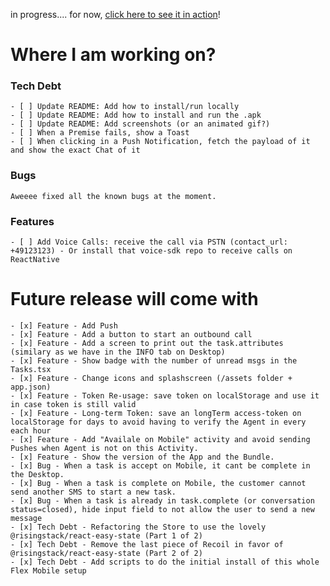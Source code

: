 in progress.... for now, [click here to see it in action](https://www.loom.com/share/91e174973bee4cf1bf873f46b8334a0c)!

# Where I am working on?

### Tech Debt

    - [ ] Update README: Add how to install/run locally
    - [ ] Update README: Add how to install and run the .apk
    - [ ] Update README: Add screenshots (or an animated gif?)
    - [ ] When a Premise fails, show a Toast
    - [ ] When clicking in a Push Notification, fetch the payload of it and show the exact Chat of it

### Bugs

    Aweeee fixed all the known bugs at the moment.

### Features

    - [ ] Add Voice Calls: receive the call via PSTN (contact_url: +49123123) - Or install that voice-sdk repo to receive calls on ReactNative

# Future release will come with

    - [x] Feature - Add Push
    - [x] Feature - Add a button to start an outbound call
    - [x] Feature - Add a screen to print out the task.attributes (similary as we have in the INFO tab on Desktop)
    - [x] Feature - Show badge with the number of unread msgs in the Tasks.tsx
    - [x] Feature - Change icons and splashscreen (/assets folder + app.json)
    - [x] Feature - Token Re-usage: save token on localStorage and use it in case token is still valid
    - [x] Feature - Long-term Token: save an longTerm access-token on localStorage for days to avoid having to verify the Agent in every each hour
    - [x] Feature - Add "Availale on Mobile" activity and avoid sending Pushes when Agent is not on this Activity.
    - [x] Feature - Show the version of the App and the Bundle.
    - [x] Bug - When a task is accept on Mobile, it cant be complete in the Desktop.
    - [x] Bug - When a task is complete on Mobile, the customer cannot send another SMS to start a new task.
    - [x] Bug - When a task is already in task.complete (or conversation status=closed), hide input field to not allow the user to send a new message
    - [x] Tech Debt - Refactoring the Store to use the lovely @risingstack/react-easy-state (Part 1 of 2)
    - [x] Tech Debt - Remove the last piece of Recoil in favor of @risingstack/react-easy-state (Part 2 of 2)
    - [x] Tech Debt - Add scripts to do the initial install of this whole Flex Mobile setup
